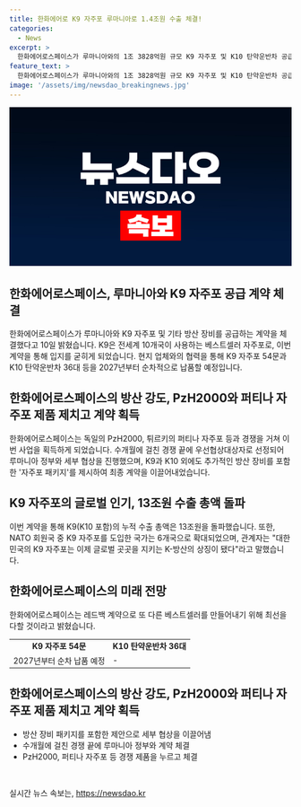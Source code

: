 ```yaml
---
title: 한화에어로 K9 자주포 루마니아로 1.4조원 수출 체결!
categories:
  - News
excerpt: >
  한화에어로스페이스가 루마니아와의 1조 3828억원 규모 K9 자주포 및 K10 탄약운반차 공급 계약을 체결했다. 이는 K9의 글로벌 인기를 확인하는 계약으로, 2027년부터 납품이 예정되어 있다. 독일, 튀르키예를 능가하는 경쟁력으로 선정된 한화에어로스페이스는 루마니아로 방산 토탈 솔루션을 제공하며 K9의 누적 수출액이 13조원을 돌파하고, NATO 회원국 중 K9를 도입한 국가는 6개국으로 늘어났다. 한화에어로스페이스는 K9는 글로벌 방산의 상징이 되었으며 새로운 베스트셀러를 만들기 위해 최선을 다하겠다고 밝혔다.
feature_text: >
  한화에어로스페이스가 루마니아와의 1조 3828억원 규모 K9 자주포 및 K10 탄약운반차 공급 계약을 체결했다. 이는 K9의 글로벌 인기를 확인하는 계약으로, 2027년부터 납품이 예정되어 있다. 독일, 튀르키예를 능가하는 경쟁력으로 선정된 한화에어로스페이스는 루마니아로 방산 토탈 솔루션을 제공하며 K9의 누적 수출액이 13조원을 돌파하고, NATO 회원국 중 K9를 도입한 국가는 6개국으로 늘어났다. 한화에어로스페이스는 K9는 글로벌 방산의 상징이 되었으며 새로운 베스트셀러를 만들기 위해 최선을 다하겠다고 밝혔다.
image: '/assets/img/newsdao_breakingnews.jpg'
---
```


<p><img src="/assets/img/newsdao_breakingnews.jpg" alt="firstkoreanews 속보" /></p>

<h2 data-ke-size="size26">한화에어로스페이스, 루마니아와 K9 자주포 공급 계약 체결</h2>

<p data-ke-size="size16">한화에어로스페이스가 루마니아와 K9 자주포 및 기타 방산 장비를 공급하는 계약을 체결했다고 10일 밝혔습니다. K9은 전세계 10개국이 사용하는 베스트셀러 자주포로, 이번 계약을 통해 입지를 굳히게 되었습니다. 현지 업체와의 협력을 통해 K9 자주포 54문과 K10 탄약운반차 36대 등을 2027년부터 순차적으로 납품할 예정입니다.</p>

<h2 data-ke-size="size26">한화에어로스페이스의 방산 강도, PzH2000와 퍼티나 자주포 제품 제치고 계약 획득</h2>

<p data-ke-size="size16">한화에어로스페이스는 독일의 PzH2000, 튀르키의 퍼티나 자주포 등과 경쟁을 거쳐 이번 사업을 획득하게 되었습니다. 수개월에 걸친 경쟁 끝에 우선협상대상자로 선정되어 루마니아 정부와 세부 협상을 진행했으며, K9과 K10 외에도 추가적인 방산 장비를 포함한 '자주포 패키지'를 제시하여 최종 계약을 이끌어내었습니다.</p>

<h2 data-ke-size="size26">K9 자주포의 글로벌 인기, 13조원 수출 총액 돌파</h2>

<p data-ke-size="size16">이번 계약을 통해 K9(K10 포함)의 누적 수출 총액은 13조원을 돌파했습니다. 또한, NATO 회원국 중 K9 자주포를 도입한 국가는 6개국으로 확대되었으며, 관계자는 "대한민국의 K9 자주포는 이제 글로벌 곳곳을 지키는 K-방산의 상징이 됐다"라고 말했습니다.</p>

<h2 data-ke-size="size26">한화에어로스페이스의 미래 전망</h2>

<p data-ke-size="size16">한화에어로스페이스는 레드백 계약으로 또 다른 베스트셀러를 만들어내기 위해 최선을 다할 것이라고 밝혔습니다.</p>

<table>
  <tr>
    <td style="text-align: center; height: 17px;"><b>K9 자주포 54문</b></td>
    <td style="text-align: center; height: 17px;"><b>K10 탄약운반차 36대</b></td>
  </tr>
  <tr>
    <td style="text-align: left;">2027년부터 순차 납품 예정</td>
    <td style="text-align: left;">-</td>
  </tr>
</table>

<h2 data-ke-size="size26">한화에어로스페이스의 방산 강도, PzH2000와 퍼티나 자주포 제품 제치고 계약 획득</h2>

<ul>
  <li>방산 장비 패키지를 포함한 제안으로 세부 협상을 이끌어냄</li>
  <li>수개월에 걸친 경쟁 끝에 루마니아 정부와 계약 체결</li>
  <li>PzH2000, 퍼티나 자주포 등 경쟁 제품을 누르고 체결</li>
</ul>

<p data-ke-size="size16">&nbsp;</p>
실시간 뉴스 속보는, <a href="https://newsdao.kr" rel="dofollow">https://newsdao.kr</a>


